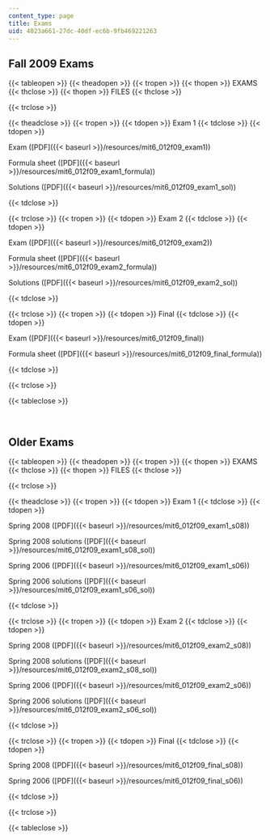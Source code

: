 ```yaml
---
content_type: page
title: Exams
uid: 4023a661-27dc-40df-ec6b-9fb469221263
---
```


Fall 2009 Exams
---------------

{{< tableopen >}}
{{< theadopen >}}
{{< tropen >}}
{{< thopen >}}
EXAMS
{{< thclose >}}
{{< thopen >}}
FILES
{{< thclose >}}

{{< trclose >}}

{{< theadclose >}}
{{< tropen >}}
{{< tdopen >}}
Exam 1
{{< tdclose >}}
{{< tdopen >}}


Exam ([PDF]({{< baseurl >}}/resources/mit6_012f09_exam1))

Formula sheet ([PDF]({{< baseurl >}}/resources/mit6_012f09_exam1_formula))

Solutions ([PDF]({{< baseurl >}}/resources/mit6_012f09_exam1_sol))


{{< tdclose >}}

{{< trclose >}}
{{< tropen >}}
{{< tdopen >}}
Exam 2
{{< tdclose >}}
{{< tdopen >}}


Exam ([PDF]({{< baseurl >}}/resources/mit6_012f09_exam2))

Formula sheet ([PDF]({{< baseurl >}}/resources/mit6_012f09_exam2_formula))

Solutions ([PDF]({{< baseurl >}}/resources/mit6_012f09_exam2_sol))


{{< tdclose >}}

{{< trclose >}}
{{< tropen >}}
{{< tdopen >}}
Final
{{< tdclose >}}
{{< tdopen >}}


Exam ([PDF]({{< baseurl >}}/resources/mit6_012f09_final))

Formula sheet ([PDF]({{< baseurl >}}/resources/mit6_012f09_final_formula))


{{< tdclose >}}

{{< trclose >}}

{{< tableclose >}}

  
 

Older Exams
-----------

{{< tableopen >}}
{{< theadopen >}}
{{< tropen >}}
{{< thopen >}}
EXAMS
{{< thclose >}}
{{< thopen >}}
FILES
{{< thclose >}}

{{< trclose >}}

{{< theadclose >}}
{{< tropen >}}
{{< tdopen >}}
Exam 1
{{< tdclose >}}
{{< tdopen >}}


Spring 2008 ([PDF]({{< baseurl >}}/resources/mit6_012f09_exam1_s08))

Spring 2008 solutions ([PDF]({{< baseurl >}}/resources/mit6_012f09_exam1_s08_sol))

Spring 2006 ([PDF]({{< baseurl >}}/resources/mit6_012f09_exam1_s06))

Spring 2006 solutions ([PDF]({{< baseurl >}}/resources/mit6_012f09_exam1_s06_sol))


{{< tdclose >}}

{{< trclose >}}
{{< tropen >}}
{{< tdopen >}}
Exam 2
{{< tdclose >}}
{{< tdopen >}}


Spring 2008 ([PDF]({{< baseurl >}}/resources/mit6_012f09_exam2_s08))

Spring 2008 solutions ([PDF]({{< baseurl >}}/resources/mit6_012f09_exam2_s08_sol))

Spring 2006 ([PDF]({{< baseurl >}}/resources/mit6_012f09_exam2_s06))

Spring 2006 solutions ([PDF]({{< baseurl >}}/resources/mit6_012f09_exam2_s06_sol))


{{< tdclose >}}

{{< trclose >}}
{{< tropen >}}
{{< tdopen >}}
Final
{{< tdclose >}}
{{< tdopen >}}


Spring 2008 ([PDF]({{< baseurl >}}/resources/mit6_012f09_final_s08))

Spring 2006 ([PDF]({{< baseurl >}}/resources/mit6_012f09_final_s06))


{{< tdclose >}}

{{< trclose >}}

{{< tableclose >}}